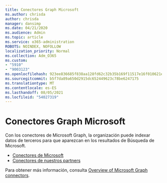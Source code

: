 ```yaml
---
title: Conectores Graph Microsoft
ms.author: chrisda
author: chrisda
manager: dansimp
ms.date: 04/21/2020
ms.audience: Admin
ms.topic: article
ms.service: o365-administration
ROBOTS: NOINDEX, NOFOLLOW
localization_priority: Normal
ms.collection: Adm_O365
ms.custom:
- "5910"
- "9003123"
ms.openlocfilehash: 923ee836685f838aa128fd62c32b35b169f11517e16f010621e96a88a3b00afd
ms.sourcegitcommit: b5f7da89a650d2915dc652449623c78be6247175
ms.translationtype: MT
ms.contentlocale: es-ES
ms.lasthandoff: 08/05/2021
ms.locfileid: "54027319"
---
```

# <a name="microsoft-graph-connectors"></a>Conectores Graph Microsoft

Con los conectores de Microsoft Graph, la organización puede indexar datos de terceros para que aparezcan en los resultados de Búsqueda de Microsoft.

- [Conectores de Microsoft](https://docs.microsoft.com/microsoftsearch/connectors-gallery#Microsoft)
- [Conectores de nuestros partners](https://docs.microsoft.com/microsoftsearch/connectors-gallery#Partners)

Para obtener más información, consulta [Overview of Microsoft Graph connectors](https://docs.microsoft.com/microsoftsearch/connectors-overview).
